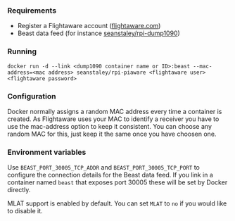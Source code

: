 ### Requirements
 * Register a Flightaware account ([flightaware.com](http://flightaware.com))
 * Beast data feed (for instance [seanstaley/rpi-dump1090](https://hub.docker.com/r/seanstaley/rpi-dump1090))

### Running
`docker run -d --link <dump1090 container name or ID>:beast --mac-address=<mac address> seanstaley/rpi-piaware <flightaware user> <flightaware password>`

### Configuration
Docker normally assigns a random MAC address every time a container is created. As Flightaware uses your MAC to identify a receiver you have to use the mac-address option to keep it consistent. You can choose any random MAC for this, just keep it the same once you have choosen one.

### Environment variables
Use `BEAST_PORT_30005_TCP_ADDR` and `BEAST_PORT_30005_TCP_PORT` to configure the connection details for the Beast data feed. If you link in a container named `beast` that exposes port 30005 these will be set by Docker directly.

MLAT support is enabled by default. You can set `MLAT` to `no` if you would like to disable it.
